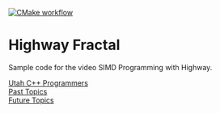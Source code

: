 [![CMake workflow](https://github.com/LegalizeAdulthood/highway-fractal/actions/workflows/cmake.yml/badge.svg)](https://github.com/LegalizeAdulthood/highway-fractal/actions/workflows/cmake.yml)

# Highway Fractal

Sample code for the video SIMD Programming with Highway.

[Utah C++ Programmers](https://meetup.com/utah-cpp-programmers)\
[Past Topics](https://utahcpp.wordpress.com/past-meeting-topics/)\
[Future Topics](https://utahcpp.wordpress.com/future-meeting-topics/)
